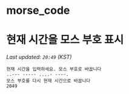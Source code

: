 # morse_code
# 현재 시간을 모스 부호 표시
<!-- MORSE_TIME_START -->
_Last updated: `20:49` (KST)_

```
현재 시간을 입력하세요. 모스 부호로 바꿉니다
..--- ----- ....- ----.
모스 부호를 다시 현재 시간으로 바꿉니다
2049
```
<!-- MORSE_TIME_END -->
